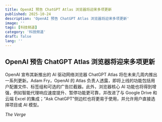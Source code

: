 ```yaml
---
title: OpenAI 预告 ChatGPT Atlas 浏览器将迎来多项更新
published: 2025-10-24
description: 'OpenAI 预告 ChatGPT Atlas 浏览器将迎来多项更新'
image: ''
tags: [科技频道]
category: '科技频道'
draft: false
lang: ''
---
```


## OpenAI 预告 ChatGPT Atlas 浏览器将迎来多项更新

OpenAI 宣布其新推出的 AI 驱动网络浏览器 ChatGPT Atlas 将在未来几周内推出一系列更新。Adam Fry，OpenAI 的 Atlas 负责人透露，即将上线的功能包括用户配置文件、标签组和可选的广告拦截器。此外，浏览器核心 AI 功能也将得到增强，例如智能代理响应速度提升、暂停功能更可靠，并改进了与 Google Drive 和云端 Excel 的集成；“Ask ChatGPT”侧边栏也将更易于使用，并允许用户直接选择项目或 AI 模型。

*The Verge*
